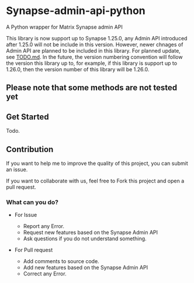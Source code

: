 # Synapse-admin-api-python
A Python wrapper for Matrix Synapse admin API

This library is now support up to Synapse 1.25.0, any Admin API introduced after 1.25.0 will not be include in this version. However, newer chnages of Admin API are planned to be included in this library. For planned update, see [TODO.md](TODO.md). In the future, the version numbering convention will follow the version this library up to, for example, if this library is support up to 1.26.0, then the version number of this library will be 1.26.0.
## Please note that some methods are not tested yet

## Get Started
Todo. 
## Contribution
If you want to help me to improve the quality of this project, you can submit an issue.

If you want to collaborate with us, feel free to Fork this project and open a pull request.
### What can you do?
* For Issue
  * Report any Error.
  * Request new features based on the Synapse Admin API
  * Ask questions if you do not understand something.

* For Pull request
  * Add comments to source code.
  * Add new features based on the Synapse Admin API
  * Correct any Error.
